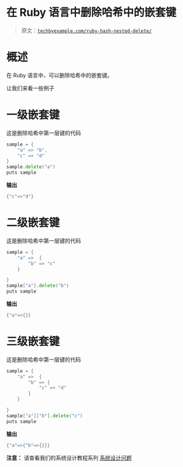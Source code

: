 # 在 Ruby 语言中删除哈希中的嵌套键

> 原文：[`techbyexample.com/ruby-hash-nested-delete/`](https://techbyexample.com/ruby-hash-nested-delete/)

# **概述**

在 Ruby 语言中，可以删除哈希中的嵌套键。

让我们来看一些例子

# **一级嵌套键**

这是删除哈希中第一层键的代码

```go
sample = {
    "a" => "b",
    "c" => "d"
}
sample.delete("a")
puts sample
```

**输出**

```go
{"c"=>"d"}
```

# **二级嵌套键**

这是删除哈希中第一层键的代码

```go
sample = {
    "a" =>  {
        "b" => "c"
    }

}
sample["a"].delete("b")
puts sample
```

**输出**

```go
{"a"=>{}}
```

# **三级嵌套键**

这是删除哈希中第一层键的代码

```go
sample = {
    "a" =>  {
        "b" => {
            "c" => "d"
        }
    }

}
sample["a"]["b"].delete("c")
puts sample
```

**输出**

```go
{"a"=>{"b"=>{}}}
```

**注意：** 请查看我们的系统设计教程系列 [系统设计问题](https://techbyexample.com/system-design-questions/)
